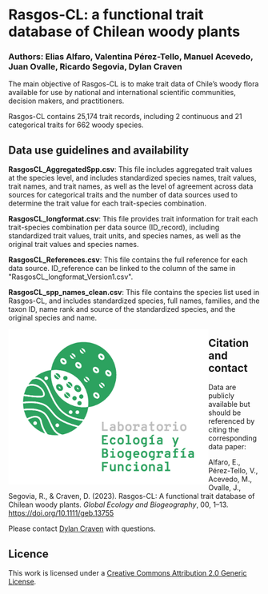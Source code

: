 # Rasgos-CL: a functional trait database of Chilean woody plants 
### Authors: Elias Alfaro, Valentina Pérez-Tello, Manuel Acevedo, Juan Ovalle, Ricardo Segovia, Dylan Craven


The main objective of Rasgos-CL is to make trait data of Chile’s woody flora available for use by national and international scientific communities, decision makers, and practitioners.

Rasgos-CL contains 25,174 trait records, including 2 continuous and 21 categorical traits for 662 woody species. 

## Data use guidelines and availability  

**RasgosCL_AggregatedSpp.csv**: This file includes aggregated trait values at the species level, and includes standardized species names, trait values, trait names, and trait names, as well as the level of agreement across data sources for categorical traits and the number of data sources used to determine the trait value for each trait-species combination. 

**RasgosCL_longformat.csv**: This file provides trait information for trait each trait-species combination per data source (ID_record), including standardized trait values, trait units, and species names, as well as the original trait values and species names. 

**RasgosCL_References.csv**: This file contains the full reference for each data source. ID_reference can be linked to the column of the same in "RasgosCL_longformat_Version1.csv".

**RasgosCL_spp_names_clean.csv**: This file contains the species list used in Rasgos-CL, and includes standardized species, full names, families, and the taxon ID, name rank and source of the standardized species, and the 
original species and name.

<img src="Image/Imagotipo_verde_300dpi.png" align="left" alt="" width="400"/>

## Citation and contact 

Data are publicly available but should be referenced by citing the corresponding data paper:

Alfaro, E., Pérez-Tello, V., Acevedo, M., Ovalle, J., Segovia, R., & Craven, D. (2023). Rasgos-CL: A functional trait database of Chilean woody plants. _Global Ecology and Biogeography_, 00, 1–13. https://doi.org/10.1111/geb.13755

Please contact [Dylan Craven](mailto:dylan.craven@aya.yale.edu) with questions.  

## Licence  
 
This work is licensed under a [Creative Commons Attribution 2.0 Generic License](https://creativecommons.org/licenses/by/2.0/).
